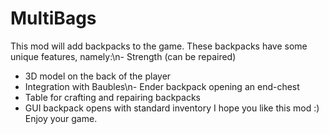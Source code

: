 # MultiBags
This mod will add backpacks to the game.
These backpacks have some unique features, namely:\n- Strength (can be repaired)
- 3D model on the back of the player
- Integration with Baubles\n- Ender backpack opening an end-chest
- Table for crafting and repairing backpacks
- GUI backpack opens with standard inventory
I hope you like this mod :)
Enjoy your game.
